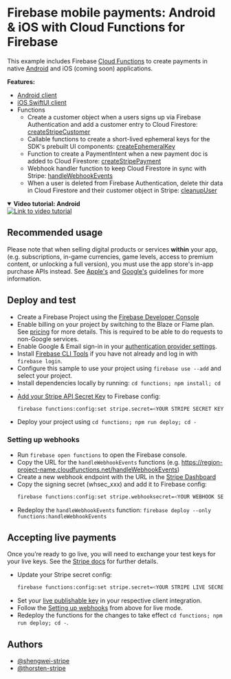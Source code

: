 # Firebase mobile payments: Android & iOS with Cloud Functions for Firebase

This example includes Firebase [Cloud Functions](/functions) to create payments in native [Android](/android) and iOS (coming soon) applications.

**Features:**

- [Android client](/android)
- [iOS SwiftUI client](/ios-swiftui)
- Functions
  - Create a customer object when a users signs up via Firebase Authentication and add a customer entry to Cloud Firestore: [createStripeCustomer](/functions/index.js#L32)
  - Callable functions to create a short-lived ephemeral keys for the SDK's prebuilt UI components: [createEphemeralKey](/functions/index.js#49)
  - Function to create a PaymentIntent when a new payment doc is added to Cloud Firestore: [createStripePayment](/functions/index.js#81)
  - Webhook handler function to keep Cloud Firestore in sync with Stripe: [handleWebhookEvents](/functions/index.js#137)
  - When a user is deleted from Firebase Authentication, delete thir data in Cloud Firestore and their customer object in Stripe: [cleanupUser](/functions/index.js#193)

<details open><summary><strong>Video tutorial: Android</strong></summary>
  <a href="https://www.youtube.com/watch?v=nw7rOijQKo8">
    <img src="https://img.youtube.com/vi/nw7rOijQKo8/0.jpg" alt="Link to video tutorial">
  </a>
</details>

## Recommended usage

Please note that when selling digital products or services **within** your app, (e.g. subscriptions, in-game currencies, game levels, access to premium content, or unlocking a full version), you must use the app store's in-app purchase APIs instead. See [Apple's](https://developer.apple.com/app-store/review/guidelines/#payments) and [Google's](https://support.google.com/googleplay/android-developer/answer/9858738?hl=en&ref_topic=9857752) guidelines for more information.

## Deploy and test

- Create a Firebase Project using the [Firebase Developer Console](https://console.firebase.google.com)
- Enable billing on your project by switching to the Blaze or Flame plan. See [pricing](https://firebase.google.com/pricing/) for more details. This is required to be able to do requests to non-Google services.
- Enable Google & Email sign-in in your [authentication provider settings](https://console.firebase.google.com/project/_/authentication/providers).
- Install [Firebase CLI Tools](https://github.com/firebase/firebase-tools) if you have not already and log in with `firebase login`.
- Configure this sample to use your project using `firebase use --add` and select your project.
- Install dependencies locally by running: `cd functions; npm install; cd -`
- [Add your Stripe API Secret Key](https://dashboard.stripe.com/account/apikeys) to Firebase config:
  ```bash
  firebase functions:config:set stripe.secret=<YOUR STRIPE SECRET KEY>
  ```
- Deploy your project using `cd functions; npm run deploy; cd -`

### Setting up webhooks

- Run `firebase open functions` to open the Firebase console.
- Copy the URL for the `handleWebhookEvents` functions (e.g. https://region-project-name.cloudfunctions.net/handleWebhookEvents)
- Create a new webhook endpoint with the URL in the [Stripe Dashboard](https://dashboard.stripe.com/webhooks)
- Copy the signing secret (whsec_xxx) and add it to Firebase config:
  ```bash
  firebase functions:config:set stripe.webhooksecret=<YOUR WEBHOOK SECRET>
  ```
- Redeploy the `handleWebhookEvents` function: `firebase deploy --only functions:handleWebhookEvents`

## Accepting live payments

Once you’re ready to go live, you will need to exchange your test keys for your live keys. See the [Stripe docs](https://stripe.com/docs/keys) for further details.

- Update your Stripe secret config:
  ```bash
  firebase functions:config:set stripe.secret=<YOUR STRIPE LIVE SECRET KEY>
  ```
- Set your [live publishable key](https://dashboard.stripe.com/account/apikeys) in your respective client integration.
- Follow the [Setting up webhooks](#Setting-up-webhooks) from above for live mode.
- Redeploy the functions for the changes to take effect `cd functions; npm run deploy; cd -`.

## Authors

- [@shengwei-stripe](https://twitter.com/wushengwei2000)
- [@thorsten-stripe](https://twitter.com/thorwebdev)
